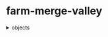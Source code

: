 # farm-merge-valley
<details>
<summary>objects</summary>
| object name | code name | image |
| --- | --- | --- |
| 1 | 1 | 1 |
| --- | --- | --- |
|  |  |  |
|  |  |  |
</details>
